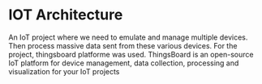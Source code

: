 # IOT Architecture 
An IoT project where we need to emulate and manage multiple devices. Then process massive data sent from these various devices. For the project, thingsboard platforme was used. 
ThingsBoard is an open-source IoT platform for device management, data collection, processing and visualization for your IoT projects
